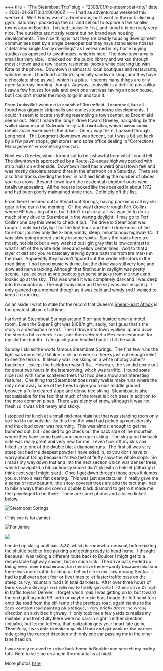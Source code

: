 +++
title = "The Steamboat Trip"
slug = "2008/01/the-steamboat-trip/"
date = 2008-01-29T13:04:00.000Z
+++
I had an adventurous weekend this weekend.  Well, Friday wasn't adventurous, but I went to the rock climbing gym.  Saturday I packed up the car and set out to explore a few smaller towns around Boulder.  I visited Louisville first, and found it to be really very nice. The outskirts are mostly recent but not brand new housing developments.  The nice thing is that they are clearly housing development communities built by a single developer but they have stand alone houses ("detached single family dwellings" as I've learned in my home buying studies) as opposed to townhouses, which is nice.  The downtown area is small but very nice. I checked out the public library and walked through most of town and a few nearby residential blocks while catching up with Kate on the phone.  Downtown is almost all local boutiques and restaurants, which is nice.  I had lunch at Bob's specialty sandwich shop, and they have a chocolate shop as well, which is a plus.  It seems many things are only open Saturday morning, though.  Anyway, Louisville is a definite possibility.  I saw a few houses for sale and even one that was having an open house, but I couldn't muster the moxy to go in and tour it.  

From Louisville I went out in search of Broomfield.  I searched, but all I found was gigantic strip malls and endless townhouse developments.  I couldn't seem to locate anything resembling a town center, so Broomfield seems out.  Next I made the longer drive toward Greeley, navigating by the wallet-sized map of Colorado in my U.S. road atlas, which leaves some details as an excercise to the driver.  On my way there, I passed through Longmont.  The Longmont downtown was decent, but I was a bit set back by a few pawn shops, gun stores, and some office dealing in "Corrections Management" or something like that.

Next was Greeley, which turned out to be just awful from what I could tell.  The downtown is approached by a Route-22-esque highway packed with strip malls on either side.  Downtown itself has a weird ghost town feel and was mostly desolate around three in the afternoon on a Saturday.  There are also train tracks dividing the town in half and limiting the number of places you can cross.  Beyond down town the residential neighborhoods were totally unappealing.  All the houses looked like they peaked in about 1972 and had been poorly maintained since then.  Definitely off the list.

From there I headed out to Steamboat Springs, having packed up all my ski gear in the car in the morning.  On the way I drove through Fort Collins where HP has a big office, but I didn't explore at all as I wanted to do as much of my drive to Steamboat in the waning daylight.  I may go to Fort Collins one day this week to check it out.  The drive to Steamboat was rough.  I only had daylight for the first hour, and then I drove most of the four-hour journey only the 2-lane, windy, steep, mountainous highway 14.  It was slow going indeed and icy in some spots.  Sadly the roads here are mostly not black but a very washed out light gray that is low-contrast to what's left of the white side lines and yellow center lines.  Add to that a layer of dirt and you're basically driving by the patterns from tire marks in the road.  Apparently they haven't figured out the whole reflectors in the road thing.  I had good music with me, but the drive was still very long and slow and nerve racking. Although that first hour in daylight was pretty scenic.  I pulled over at one point to get some snacks from the trunk and looked up at the sky.  This was when it was completely dark and I was deep into the mountains.  The night was clear and the sky was awe inspiring.  I only glanced up a moment though as it was cold and windy and I wanted to keep on trucking.

As an aside I want to state for the record that Queen's [Shear Heart Attack](http://www.amazon.com/Sheer-Heart-Attack-Queen/dp/B000000OAA/ref=pd_bbs_1?ie=UTF8&s=music&qid=1201593178&sr=8-1) is the greatest album of all time.

I arrived at Steamboat Springs around 9 pm and hunted down a motel room.  Even the Super Eight was $108/night, sadly, but I gues that's the story in a destination resort.  Then I drove into town, walked up and down the street a bit to check it out, and then selected a Mexican restaurant for my ski-fuel burrito.  I ate quickly and headed back to hit the sack.

Sunday I skiied the world famous Steamboat Springs.  The first few runs the light was incredibly flat due to cloud cover, so there's just not enough relief to see the terrain.  It literally was like skiing on a white photographer's backdrop - except the backdrop wasn't flat.  However, the sun did come out for about two hours in the latemorning, which was terrific.  I found some nice runs with some scattered trees that had deep snow and interesting features.  One thing that Steamboat does really well is make runs where the only clear away some of the trees to give you a nice middle ground between a fully cleared slope and dense tree skiing.  Steamboat is also recognizable for the fact that much of the forest is birch trees in addition to the more common pines.  There was plenty of snow, although it was not fresh so it was a bit heavy and sticky.

I stopped for lunch at a small mid-mountain hut that was standing room only so I had to eat outside.  By this time the wind had picked up considerably and the cloud cover was returning.  This was almost enough to get me bummed out, but I decided to go check out the back side of the mountain where they have some bowls and more open skiing.  The skiing on the back side was really great and very new for me.  I even took off my skis and hiked up to one of the double black diamond runs.  The first bit was very steep but had the deepest powder I have skied in, so you don't have to worry about falling because it's two feet of fluffy snow the whole slope.  So I made my way down that and into the next section which was denser trees, which I navigated a bit cautiously since I don't ski with a helmet (although I think next year I might start).  Once I got down through those trees it dumps you out into a vast flat clearing.  This was just spectacular.  It really gave me a sense of how beautiful the snow-covered trees are and the fact that I had to hike a ways then ski down a double black diamond to get to it made me feel priveleged to be there.  There are some photos and a video linked below.

![Steamboat Springs](https://peterlyons-org.s3.amazonaws.com/photos/boulder_2007/055_steamboat.jpg)

(This one is for Jamie)

![For Jamie](https://peterlyons-org.s3.amazonaws.com/photos/boulder_2007/056_steamboat_shadow.jpg)

![](https://peterlyons-org.s3.amazonaws.com/photos/boulder_2007/062_steamboat.jpg)

I ended up skiing until past 3:30, which is somewhat unusual, before taking the shuttle back to free parking and getting ready to head home.  I thought because I was taking a different route back to Boulder I might get to a respectable highway sooner, but no such luck.  The drive back ended up being even more treacherous than the drive there - partly because this time there was more traffic building up behind me in my slow moving Sentra.  I had to pull over about four or five times to let faster traffic pass on the steep, curvy, mountain roads in total darkness.  After over three hours of bare knuckle driving I was relieved to finally get onto I-70 and drive 25 mph in traffic toward Denver.  I forget which road I was getting on to, but toward the end getting onto 93 north or maybe route 6 as I made the left hand turn onto the road from the off-ramp of the previous road, again thanks to the zero-contrast road painting plus fatigue, I very briefly drove the wrong direction on a divided highway.  It only took me a few yards to realize my mistake, and thankfully there were no cars in sight in either direction (initially), but let me tell you, that realization gets your heart rate going.  Thankfully, I was able to make a quick U turn and get back on the correct side going the correct direction with only one car passing me in the other lane head on.

I was surely relieved to arrive back home in Boulder and scratch my puddy tats. Note to self: no driving in the mountains at night.

More photos [here](http://www.peterlyons.com/app/photos?gallery=boulder_2007)